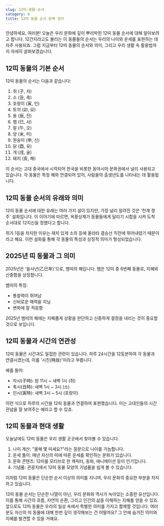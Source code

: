 ```yaml
---
slug: 12띠-동물-순서
category: 0
title: 12띠 동물 순서 완벽 정리
---
```


안녕하세요, 여러분! 오늘은 우리 문화에 깊이 뿌리박힌 12띠 동물 순서에 대해 알아보려고 합니다. 12간지라고도 불리는 이 동물들의 순서는 우리의 나이와 운세를 표현하는 데 자주 사용되죠. 그럼 지금부터 12띠 동물의 순서와 의미, 그리고 우리 생활 속 활용법까지 자세히 살펴보겠습니다.

## 12띠 동물의 기본 순서

12띠 동물의 순서는 다음과 같습니다:

1. 쥐 (子, 자)
2. 소 (丑, 축)
3. 호랑이 (寅, 인)
4. 토끼 (卯, 묘)
5. 용 (辰, 진)
6. 뱀 (巳, 사)
7. 말 (午, 오)
8. 양 (未, 미)
9. 원숭이 (申, 신)
10. 닭 (酉, 유)
11. 개 (戌, 술)
12. 돼지 (亥, 해)

이 순서는 고대 중국에서 시작되어 한국을 비롯한 동아시아 문화권에서 널리 사용되고 있습니다. 각 동물은 특정 해와 연결되어 있어, 사람들의 출생년도를 나타내는 데 활용됩니다.

## 12띠 동물 순서의 유래와 의미

12띠 동물 순서에 대한 유래는 여러 가지 설이 있지만, 가장 널리 알려진 것은 '천계 경주' 설화입니다. 이 이야기에 따르면, 옥황상제가 동물들에게 달리기 시합을 시켜 도착 순서대로 12지신을 정했다고 합니다.

쥐가 1등을 차지한 이유는 재치 있게 소의 등에 올라타 결승선 직전에 뛰어내렸기 때문이라고 해요. 이런 설화를 통해 각 동물의 특성과 상징적 의미가 형성되었습니다.

## 2025년 띠 동물과 그 의미

2025년은 '을사년(乙巳年)'으로, 뱀띠의 해입니다. 뱀은 12띠 중 6번째 동물로, 지혜와 신중함을 상징합니다.

뱀띠의 특징:

- 통찰력이 뛰어남
- 신비로운 매력을 지님
- 변화에 잘 적응함

2025년 뱀띠의 해에는 지혜롭게 상황을 판단하고 신중하게 결정을 내리는 것이 중요할 것으로 보입니다.

## 12띠 동물과 시간의 연관성

12띠 동물은 시간과도 밀접한 관련이 있습니다. 하루 24시간을 12등분하여 각 동물과 연결시켰는데, 이를 '시진(時辰)'이라고 부릅니다.

예를 들어:

- 자시(子時): 밤 11시 ~ 새벽 1시 (쥐)
- 축시(丑時): 새벽 1시 ~ 3시 (소)
- 인시(寅時): 새벽 3시 ~ 5시 (호랑이)

이런 식으로 하루의 시간을 12띠 동물과 연결하여 표현했습니다. 이는 고대인들의 시간 관념을 잘 보여주는 예라고 할 수 있죠.

## 12띠 동물과 현대 생활

오늘날에도 12띠 동물은 우리 생활 곳곳에서 찾아볼 수 있습니다.

1. 나이 계산: "올해 몇 띠세요?"라는 질문으로 나이를 가늠합니다.
2. 운세 풀이: 매년 자신의 띠에 따른 운세를 확인하는 문화가 있습니다.
3. 문화 콘텐츠: 12띠를 모티브로 한 캐릭터, 동화, 애니메이션 등이 인기입니다.
4. 기념품: 관광지에서 12띠 동물 모양의 기념품을 쉽게 볼 수 있습니다.

이처럼 12띠 동물은 단순한 순서 이상의 의미를 지니며, 우리 문화의 중요한 부분을 차지하고 있습니다.

12띠 동물 순서는 단순한 나열이 아닌, 우리 문화와 역사가 녹아있는 소중한 유산입니다. 이를 통해 시간의 흐름, 자연의 순환, 그리고 인간의 삶을 이해하는 지혜를 얻을 수 있죠. 앞으로도 12띠 동물은 우리의 일상 속에서 특별한 의미를 가지고 함께할 것입니다. 여러분도 자신의 띠 동물에 대해 한번 깊이 생각해보는 건 어떨까요? 그 안에 숨겨진 의미와 지혜를 발견할 수 있을 거예요.